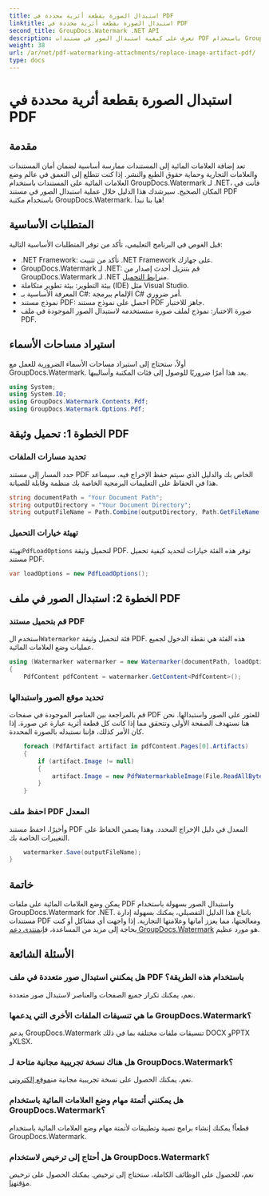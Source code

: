 ```yaml
---
title: استبدال الصورة بقطعة أثرية محددة في PDF
linktitle: استبدال الصورة بقطعة أثرية محددة في PDF
second_title: GroupDocs.Watermark .NET API
description: تعرف على كيفية استبدال الصور في مستندات PDF باستخدام GroupDocs.Watermark لـ .NET من خلال هذا البرنامج التعليمي الشامل خطوة بخطوة.
weight: 38
url: /ar/net/pdf-watermarking-attachments/replace-image-artifact-pdf/
type: docs
---
```

# استبدال الصورة بقطعة أثرية محددة في PDF

## مقدمة
تعد إضافة العلامات المائية إلى المستندات ممارسة أساسية لضمان أمان المستندات والعلامات التجارية وحماية حقوق الطبع والنشر. إذا كنت تتطلع إلى التعمق في عالم وضع العلامات المائية على المستندات باستخدام GroupDocs.Watermark لـ .NET، فأنت في المكان الصحيح. سيرشدك هذا الدليل خلال عملية استبدال الصور في مستند PDF باستخدام مكتبة GroupDocs.Watermark. هيا بنا نبدأ!
## المتطلبات الأساسية
قبل الغوص في البرنامج التعليمي، تأكد من توفر المتطلبات الأساسية التالية:
- .NET Framework: تأكد من تثبيت .NET Framework على جهازك.
-  GroupDocs.Watermark لـ .NET: قم بتنزيل أحدث إصدار من GroupDocs.Watermark لـ .NET من[رابط التحميل](https://releases.groupdocs.com/Watermark/net/).
- بيئة التطوير: بيئة تطوير متكاملة (IDE) مثل Visual Studio.
- المعرفة الأساسية بـ C#: الإلمام ببرمجة C# أمر ضروري.
- نموذج مستند PDF: احصل على نموذج مستند PDF جاهز للاختبار.
- صورة الاختبار: نموذج لملف صورة ستستخدمه لاستبدال الصور الموجودة في ملف PDF.
## استيراد مساحات الأسماء
أولاً، ستحتاج إلى استيراد مساحات الأسماء الضرورية للعمل مع GroupDocs.Watermark. يعد هذا أمرًا ضروريًا للوصول إلى فئات المكتبة وأساليبها.
```csharp
using System;
using System.IO;
using GroupDocs.Watermark.Contents.Pdf;
using GroupDocs.Watermark.Options.Pdf;
```

## الخطوة 1: تحميل وثيقة PDF
### تحديد مسارات الملفات
حدد المسار إلى مستند PDF الخاص بك والدليل الذي سيتم حفظ الإخراج فيه. سيساعد هذا في الحفاظ على التعليمات البرمجية الخاصة بك منظمة وقابلة للصيانة.
```csharp
string documentPath = "Your Document Path";
string outputDirectory = "Your Document Directory";
string outputFileName = Path.Combine(outputDirectory, Path.GetFileName(documentPath));
```
### تهيئة خيارات التحميل
 تهيئة`PdfLoadOptions` لتحميل وثيقة PDF. توفر هذه الفئة خيارات لتحديد كيفية تحميل مستند PDF.
```csharp
var loadOptions = new PdfLoadOptions();
```
## الخطوة 2: استبدال الصور في ملف PDF
### قم بتحميل مستند PDF
 استخدم ال`Watermarker` فئة لتحميل وثيقة PDF. هذه الفئة هي نقطة الدخول لجميع عمليات وضع العلامات المائية.
```csharp
using (Watermarker watermarker = new Watermarker(documentPath, loadOptions))
{
    PdfContent pdfContent = watermarker.GetContent<PdfContent>();
```
### تحديد موقع الصور واستبدالها
قم بالمراجعة بين العناصر الموجودة في صفحات PDF للعثور على الصور واستبدالها. نحن هنا نستهدف الصفحة الأولى ونتحقق مما إذا كانت كل قطعة أثرية عبارة عن صورة. إذا كان الأمر كذلك، فإننا نستبدله بالصورة المحددة.
```csharp
    foreach (PdfArtifact artifact in pdfContent.Pages[0].Artifacts)
    {
        if (artifact.Image != null)
        {
            artifact.Image = new PdfWatermarkableImage(File.ReadAllBytes("Your Image Path"));
        }
    }
```
### احفظ ملف PDF المعدل
وأخيرًا، احفظ مستند PDF المعدل في دليل الإخراج المحدد. وهذا يضمن الحفاظ على التغييرات الخاصة بك.
```csharp
    watermarker.Save(outputFileName);
}
```

## خاتمة
 يمكن وضع العلامات المائية على ملفات PDF واستبدال الصور بسهولة باستخدام GroupDocs.Watermark for .NET. باتباع هذا الدليل التفصيلي، يمكنك بسهولة إدارة مستندات PDF ومعالجتها، مما يعزز أمانها وعلامتها التجارية. إذا واجهت أي مشاكل أو كنت بحاجة إلى مزيد من المساعدة، فإن[منتدى دعم GroupDocs.Watermark](https://forum.groupdocs.com/c/watermark/19) هو مورد عظيم.
## الأسئلة الشائعة
### هل يمكنني استبدال صور متعددة في ملف PDF باستخدام هذه الطريقة؟
نعم، يمكنك تكرار جميع الصفحات والعناصر لاستبدال صور متعددة.
### ما هي تنسيقات الملفات الأخرى التي يدعمها GroupDocs.Watermark؟
يدعم GroupDocs.Watermark تنسيقات ملفات مختلفة بما في ذلك DOCX وPPTX وXLSX.
### هل هناك نسخة تجريبية مجانية متاحة لـ GroupDocs.Watermark؟
 نعم، يمكنك الحصول على نسخة تجريبية مجانية من[موقع إلكتروني](https://releases.groupdocs.com/).
### هل يمكنني أتمتة مهام وضع العلامات المائية باستخدام GroupDocs.Watermark؟
قطعاً! يمكنك إنشاء برامج نصية وتطبيقات لأتمتة مهام وضع العلامات المائية باستخدام GroupDocs.Watermark.
### هل أحتاج إلى ترخيص لاستخدام GroupDocs.Watermark؟
 نعم، للحصول على الوظائف الكاملة، ستحتاج إلى ترخيص. يمكنك الحصول على ترخيص مؤقت[هنا](https://purchase.groupdocs.com/temporary-license/).